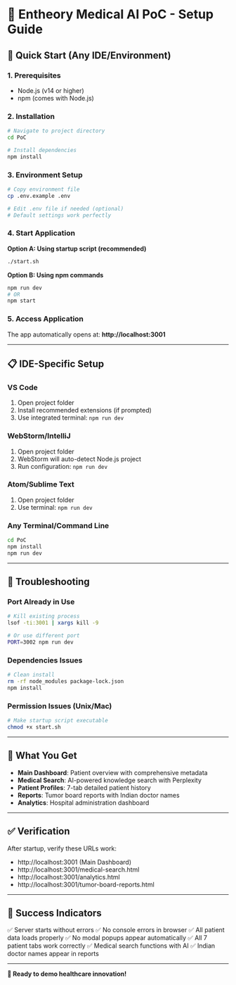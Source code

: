 # 🏥 Entheory Medical AI PoC - Setup Guide

## 🚀 Quick Start (Any IDE/Environment)

### **1. Prerequisites**
- Node.js (v14 or higher)
- npm (comes with Node.js)

### **2. Installation**
```bash
# Navigate to project directory
cd PoC

# Install dependencies
npm install
```

### **3. Environment Setup**
```bash
# Copy environment file
cp .env.example .env

# Edit .env file if needed (optional)
# Default settings work perfectly
```

### **4. Start Application**

**Option A: Using startup script (recommended)**
```bash
./start.sh
```

**Option B: Using npm commands**
```bash
npm run dev
# OR
npm start
```

### **5. Access Application**
The app automatically opens at: **http://localhost:3001**

---

## 📋 IDE-Specific Setup

### **VS Code**
1. Open project folder
2. Install recommended extensions (if prompted)
3. Use integrated terminal: `npm run dev`

### **WebStorm/IntelliJ**
1. Open project folder
2. WebStorm will auto-detect Node.js project
3. Run configuration: `npm run dev`

### **Atom/Sublime Text**
1. Open project folder
2. Use terminal: `npm run dev`

### **Any Terminal/Command Line**
```bash
cd PoC
npm install
npm run dev
```

---

## 🔧 Troubleshooting

### **Port Already in Use**
```bash
# Kill existing process
lsof -ti:3001 | xargs kill -9

# Or use different port
PORT=3002 npm run dev
```

### **Dependencies Issues**
```bash
# Clean install
rm -rf node_modules package-lock.json
npm install
```

### **Permission Issues (Unix/Mac)**
```bash
# Make startup script executable
chmod +x start.sh
```

---

## 📁 What You Get

- **Main Dashboard**: Patient overview with comprehensive metadata
- **Medical Search**: AI-powered knowledge search with Perplexity
- **Patient Profiles**: 7-tab detailed patient history
- **Reports**: Tumor board reports with Indian doctor names
- **Analytics**: Hospital administration dashboard

---

## ✅ Verification

After startup, verify these URLs work:
- http://localhost:3001 (Main Dashboard)
- http://localhost:3001/medical-search.html
- http://localhost:3001/analytics.html
- http://localhost:3001/tumor-board-reports.html

---

## 🎯 Success Indicators

✅ Server starts without errors
✅ No console errors in browser
✅ All patient data loads properly
✅ No modal popups appear automatically
✅ All 7 patient tabs work correctly
✅ Medical search functions with AI
✅ Indian doctor names appear in reports

---

**🏥 Ready to demo healthcare innovation!**